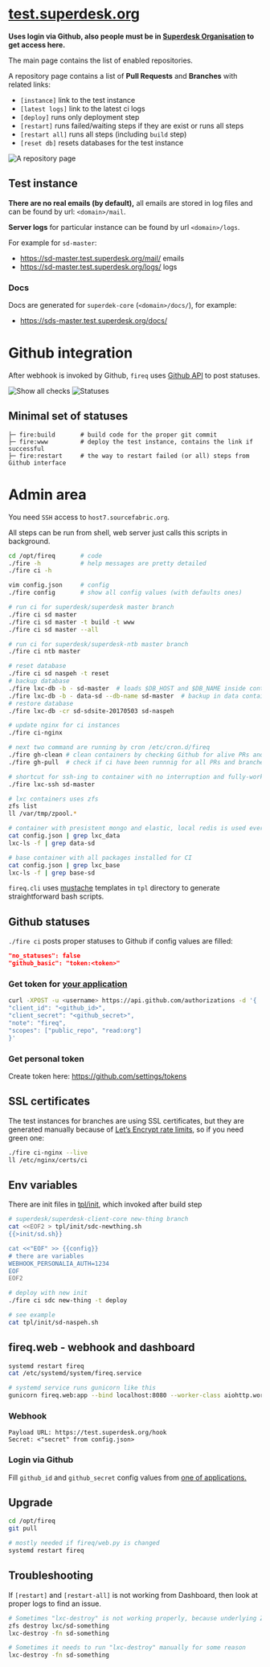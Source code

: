 # [test.superdesk.org](https://test.superdesk.org)

**Uses login via Github, also people must be in [Superdesk Organisation][sd-people] to get access here.**

[sd-people]: https://github.com/orgs/superdesk/people

The main page contains the list of enabled repositories.

A repository page contains a list of **Pull Requests** and **Branches** with related links:
- `[instance]` link to the test instance
- `[latest logs]` link to the latest ci logs
- `[deploy]` runs only deployment step
- `[restart]` runs failed/waiting steps if they are exist or runs all steps
- `[restart all]` runs all steps (including `build` step)
- `[reset db]` resets databases for the test instance

![A repository page](images/ci-repo-page.png)

## Test instance

**There are no real emails (by default),** all emails are stored in log files and can be found by url: `<domain>/mail`.

**Server logs** for particular instance can be found by url `<domain>/logs`.

For example for `sd-master`:
- https://sd-master.test.superdesk.org/mail/ emails
- https://sd-master.test.superdesk.org/logs/ logs

### Docs
Docs are generated for `superdek-core` (`<domain>/docs/`), for example:
- https://sds-master.test.superdesk.org/docs/

# Github integration

After webhook is invoked by Github, `fireq` uses [Github API][gh-statuses] to post statuses.

[gh-statuses]: https://developer.github.com/v3/repos/statuses/

![Show all checks](images/gh-show-all-checks.png)
![Statuses](images/gh-checks.png)

## Minimal set of statuses
```
├─ fire:build       # build code for the proper git commit
├─ fire:www         # deploy the test instance, contains the link if successful
├─ fire:restart     # the way to restart failed (or all) steps from Github interface
```

# Admin area
You need `SSH` access to `host7.sourcefabric.org`.

All steps can be run from shell, web server just calls this scripts in background.
```sh
cd /opt/fireq       # code
./fire -h           # help messages are pretty detailed
./fire ci -h

vim config.json     # config
./fire config       # show all config values (with defaults ones)

# run ci for superdesk/superdesk master branch
./fire ci sd master
./fire ci sd master -t build -t www
./fire ci sd master --all

# run ci for superdesk/superdesk-ntb master branch
./fire ci ntb master

# reset database
./fire ci sd naspeh -t reset
# backup database
./fire lxc-db -b - sd-master  # loads $DB_HOST and $DB_NAME inside container
./fire lxc-db -b - data-sd --db-name sd-master  # backup in data container
# restore database
./fire lxc-db -cr sd-sdsite-20170503 sd-naspeh

# update nginx for ci instances
./fire ci-nginx

# next two command are running by cron /etc/cron.d/fireq
./fire gh-clean # clean containers by checking Github for alive PRs and branches
./fire gh-pull  # check if ci have been runnnig for all PRs and branches

# shortcut for ssh-ing to container with no interruption and fully-worked shell
./fire lxc-ssh sd-master

# lxc containers uses zfs
zfs list
ll /var/tmp/zpool.*

# container with presistent mongo and elastic, local redis is used everywhere
cat config.json | grep lxc_data
lxc-ls -f | grep data-sd

# base container with all packages installed for CI
cat config.json | grep lxc_base
lxc-ls -f | grep base-sd
```

`fireq.cli` uses [mustache][mustache] templates in `tpl` directory to generate straightforward bash scripts.

[mustache]: https://mustache.github.io/mustache.5.html

## Github statuses
`./fire ci` posts proper statuses to Github if config values are filled:
```json
"no_statuses": false
"github_basic": "token:<token>"
```

### Get token for [your application](#login-via-github)
```sh
curl -XPOST -u <username> https://api.github.com/authorizations -d '{
"client_id": "<github_id>",
"client_secret": "<github_secret>",
"note": "fireq",
"scopes": ["public_repo", "read:org"]
}'
```

### Get personal token
Create token here: https://github.com/settings/tokens

## SSL certificates
The test instances for branches are using SSL certificates, but they are generated manually because of [Let’s Encrypt rate limits](https://letsencrypt.org/docs/rate-limits/), so if you need green one:
```sh
./fire ci-nginx --live
ll /etc/nginx/certs/ci
```

## Env variables
There are init files in [tpl/init][init], which invoked after build step
```sh
# superdesk/superdesk-client-core new-thing branch
cat <<EOF2 > tpl/init/sdc-newthing.sh
{{>init/sd.sh}}

cat <<"EOF" >> {{config}}
# there are variables
WEBHOOK_PERSONALIA_AUTH=1234
EOF
EOF2

# deploy with new init
./fire ci sdc new-thing -t deploy

# see example
cat tpl/init/sd-naspeh.sh
```

[init]: https://github.com/superdesk/fireq/tree/master/tpl/init

## fireq.web - webhook and dashboard
```sh
systemd restart fireq
cat /etc/systemd/system/fireq.service

# systemd service runs gunicorn like this
gunicorn fireq.web:app --bind localhost:8080 --worker-class aiohttp.worker.GunicornWebWorker
```

### Webhook
```
Payload URL: https://test.superdesk.org/hook
Secret: <"secret" from config.json>
```

### Login via Github
Fill `github_id` and `github_secret` config values from [one of applications.][gh-apps]

[gh-apps]: https://github.com/organizations/superdesk/settings/applications

## Upgrade
```sh
cd /opt/fireq
git pull

# mostly needed if fireq/web.py is changed
systemd restart fireq
```

## Troubleshooting
If `[restart]` and `[restart-all]` is not working from Dashboard, then look at proper logs to find an issue.

```sh
# Sometimes "lxc-destroy" is not working properly, because underlying ZFS
zfs destroy lxc/sd-something
lxc-destroy -fn sd-something

# Sometimes it needs to run "lxc-destroy" manually for some reason
lxc-destroy -fn sd-something
```
